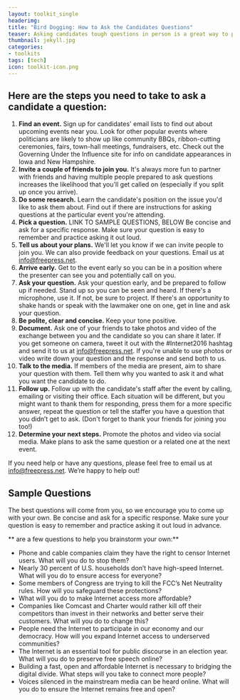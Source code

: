 ```yaml
---
layout: toolkit_single
headerimg:
title: "Bird Dogging: How to Ask the Candidates Questions"
teaser: Asking candidates tough questions in person is a great way to push them to take action.
thumbnail: jekyll.jpg
categories:
- toolkits
tags: [tech]
icon: toolkit-icon.png
---
```


## Here are the steps you need to take to ask a candidate a question:

 1. **Find an event.** Sign up for candidates' email lists to find out about upcoming events near you. Look for other popular events where politicians are likely to show up like community BBQs, ribbon-cutting ceremonies, fairs, town-hall meetings, fundraisers, etc. Check out the Governing Under the Influence site for info on candidate appearances in Iowa and New Hampshire.
 1. **Invite a couple of friends to join you.** It's always more fun to partner with friends and having multiple people prepared to ask questions increases the likelihood that you'll get called on (especially if you split up once you arrive).
 1. **Do some research.** Learn the candidate's position on the issue you'd like to ask them about. Find out if there are instructions for asking questions at the particular event you're attending.
 1. **Pick a question.** LINK TO SAMPLE QUESTIONS, BELOW Be concise and ask for a specific response. Make sure your question is easy to remember and practice asking it out loud.
 1. **Tell us about your plans.** We'll let you know if we can invite people to join you. We can also provide feedback on your questions. Email us at info@freepress.net.
 1. **Arrive early.** Get to the event early so you can be in a position where the presenter can see you and potentially call on you.
 1. **Ask your question.** Ask your question early, and be prepared to follow up if needed. Stand up so you can be seen and heard. If there's a microphone, use it. If not, be sure to project. If there's an opportunity to shake hands or speak with the lawmaker one on one, get in line and ask your question.
 1. **Be polite, clear and concise.** Keep your tone positive.
 1. **Document.** Ask one of your friends to take photos and video of the exchange between you and the candidate so you can share it later. If you get someone on camera, tweet it out with the #Internet2016 hashtag and send it to us at info@freepress.net. If you're unable to use photos or video write down your question and the response and send both to us.
 1. **Talk to the media.** If members of the media are present, aim to share your question with them. Tell them why you wanted to ask it and what you want the candidate to do.
 1. **Follow up.** Follow up with the candidate's staff after the event by calling, emailing or visiting their office. Each situation will be different, but you might want to thank them for responding, press them for a more specific answer, repeat the question or tell the staffer you have a question that you didn’t get to ask. (Don't forget to thank your friends for joining you too!)
 1. **Determine your next steps.** Promote the photos and video via social media. Make plans to ask the same question or a related one at the next event.

If you need help or have any questions, please feel free to email us at info@freepress.net. We’re happy to help out!


## Sample Questions
The best questions will come from you, so we encourage you to come up with your own. Be concise and ask for a specific response. Make sure your question is easy to remember and practice asking it out loud in advance.

** are a few questions to help you brainstorm your own:**

 * Phone and cable companies claim they have the right to censor Internet users. What will you do to stop them?
 * Nearly 30 percent of U.S. households don’t have high-speed Internet. What will you do to ensure access for everyone?
 * Some members of Congress are trying to kill the FCC’s Net Neutrality rules. How will you safeguard these protections?
 * What will you do to make Internet access more affordable?
 * Companies like Comcast and Charter would rather kill off their competitors than invest in their networks and better serve their customers. What will you do to change this?
 * People need the Internet to participate in our economy and our democracy. How will you expand Internet access to underserved communities?
 * The Internet is an essential tool for public discourse in an election year. What will you do to preserve free speech online?
 * Building a fast, open and affordable Internet is necessary to bridging the digital divide. What steps will you take to connect more people?
 * Voices silenced in the mainstream media can be heard online. What will you do to ensure the Internet remains free and open?
